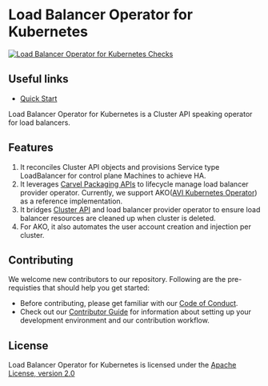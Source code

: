 # Load Balancer Operator for Kubernetes

[![Load Balancer Operator for Kubernetes Checks](https://github.com/vmware-samples/load-balancer-operator-for-kubernetes/actions/workflows/actions.yml/badge.svg)](https://github.com/vmware-samples/load-balancer-operator-for-kubernetes/actions/workflows/actions.yml)

## Useful links

- [Quick Start](./docs/quick-start.md)

Load Balancer Operator for Kubernetes is a Cluster API speaking operator for load balancers.

## Features

1. It reconciles Cluster API objects and provisions Service type LoadBalancer for control plane Machines to achieve HA.
2. It leverages [Carvel Packaging APIs](https://carvel.dev/kapp-controller/docs/latest/packaging) to lifecycle manage load balancer provider operator. Currently, we support AKO([AVI Kubernetes Operator](https://github.com/vmware/load-balancer-and-ingress-services-for-kubernetes)) as a reference implementation.
3. It bridges [Cluster API](https://cluster-api.sigs.k8s.io/) and load balancer provider operator to ensure load balancer resources are cleaned up when cluster is deleted.
4. For AKO, it also automates the user account creation and injection per cluster.

## Contributing

We welcome new contributors to our repository. Following are the pre-requisties that should help
you get started:

- Before contributing, please get familiar with our
[Code of Conduct](CODE-OF-CONDUCT.md).
- Check out our [Contributor Guide](CONTRIBUTING.md) for information
about setting up your development environment and our contribution workflow.

## License

Load Balancer Operator for Kubernetes is licensed under the [Apache License, version 2.0](LICENSE.txt)
